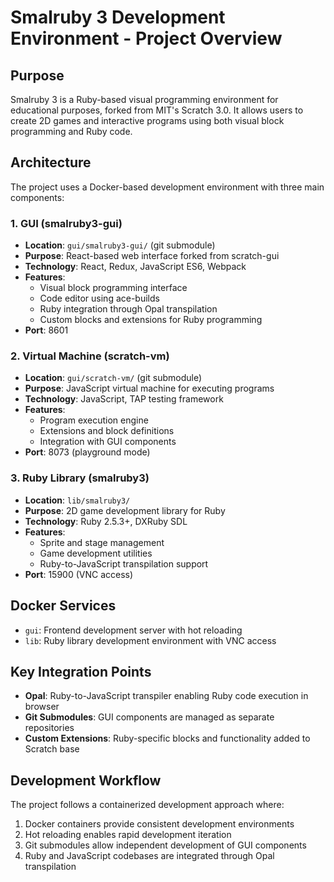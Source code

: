 # Smalruby 3 Development Environment - Project Overview

## Purpose
Smalruby 3 is a Ruby-based visual programming environment for educational purposes, forked from MIT's Scratch 3.0. It allows users to create 2D games and interactive programs using both visual block programming and Ruby code.

## Architecture
The project uses a Docker-based development environment with three main components:

### 1. GUI (smalruby3-gui)
- **Location**: `gui/smalruby3-gui/` (git submodule)
- **Purpose**: React-based web interface forked from scratch-gui
- **Technology**: React, Redux, JavaScript ES6, Webpack
- **Features**:
  - Visual block programming interface
  - Code editor using ace-builds
  - Ruby integration through Opal transpilation
  - Custom blocks and extensions for Ruby programming
- **Port**: 8601

### 2. Virtual Machine (scratch-vm)
- **Location**: `gui/scratch-vm/` (git submodule)
- **Purpose**: JavaScript virtual machine for executing programs
- **Technology**: JavaScript, TAP testing framework
- **Features**:
  - Program execution engine
  - Extensions and block definitions
  - Integration with GUI components
- **Port**: 8073 (playground mode)

### 3. Ruby Library (smalruby3)
- **Location**: `lib/smalruby3/`
- **Purpose**: 2D game development library for Ruby
- **Technology**: Ruby 2.5.3+, DXRuby SDL
- **Features**:
  - Sprite and stage management
  - Game development utilities
  - Ruby-to-JavaScript transpilation support
- **Port**: 15900 (VNC access)

## Docker Services
- `gui`: Frontend development server with hot reloading
- `lib`: Ruby library development environment with VNC access

## Key Integration Points
- **Opal**: Ruby-to-JavaScript transpiler enabling Ruby code execution in browser
- **Git Submodules**: GUI components are managed as separate repositories
- **Custom Extensions**: Ruby-specific blocks and functionality added to Scratch base

## Development Workflow
The project follows a containerized development approach where:
1. Docker containers provide consistent development environments
2. Hot reloading enables rapid development iteration
3. Git submodules allow independent development of GUI components
4. Ruby and JavaScript codebases are integrated through Opal transpilation